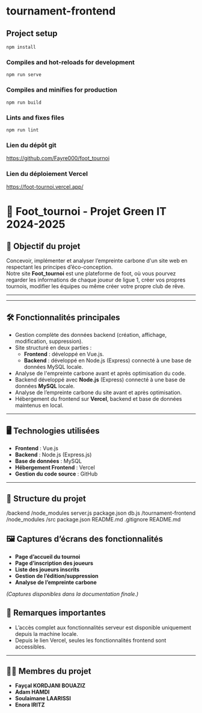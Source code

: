 # tournament-frontend

## Project setup
```
npm install
```

### Compiles and hot-reloads for development
```
npm run serve
```

### Compiles and minifies for production
```
npm run build
```

### Lints and fixes files
```
npm run lint
```

### Lien du dépôt git 
https://github.com/Fayre000/foot_tournoi

### Lien du déploiement Vercel
https://foot-tournoi.vercel.app/

# 🌿 Foot_tournoi - Projet Green IT 2024-2025

## 🎯 Objectif du projet

Concevoir, implémenter et analyser l’empreinte carbone d'un site web en respectant les principes d’éco-conception.  
Notre site **Foot_tournoi** est une plateforme de foot, où vous pourvez regarder les informations de chaque joueur de ligue 1, créer vos propres tournois, modifier les équipes ou même créer votre propre club de rêve.
****
---

## 🛠️ Fonctionnalités principales

- Gestion complète des données backend (création, affichage, modification, suppression).
- Site structuré en deux parties :
  - **Frontend** : développé en Vue.js.
  - **Backend** : développé en Node.js (Express) connecté à une base de données MySQL locale.
- Analyse de l'empreinte carbone avant et après optimisation du code.
- Backend développé avec **Node.js** (Express) connecté à une base de données **MySQL** locale.
- Analyse de l’empreinte carbone du site avant et après optimisation.
- Hébergement du frontend sur **Vercel**, backend et base de données maintenus en local.

---

## 🖥️ Technologies utilisées

- **Frontend** : Vue.js
- **Backend** : Node.js (Express.js)
- **Base de données** : MySQL
- **Hébergement Frontend** : Vercel
- **Gestion du code source** : GitHub


---

## 🧩 Structure du projet

/backend
    /node_modules
    server.js
    package.json
    db.js
/tournament-frontend
    /node_modules
    /src
    package.json
    README.md
.gitignore
README.md


## 🖼️ Captures d’écrans des fonctionnalités

- **Page d’accueil du tournoi**
- **Page d’inscription des joueurs**
- **Liste des joueurs inscrits**
- **Gestion de l’édition/suppression**
- **Analyse de l’empreinte carbone**

*(Captures disponibles dans la documentation finale.)*

## 📢 Remarques importantes

- L’accès complet aux fonctionnalités serveur est disponible uniquement depuis la machine locale.
- Depuis le lien Vercel, seules les fonctionnalités frontend sont accessibles.

---

## 👨‍💻 Membres du projet

- **Fayçal KORDJANI BOUAZIZ**
- **Adam HAMDI**
- **Soulaimane LAARISSI**
- **Enora IRITZ**


